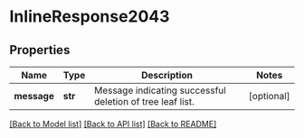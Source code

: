 # InlineResponse2043

## Properties
Name | Type | Description | Notes
------------ | ------------- | ------------- | -------------
**message** | **str** | Message indicating successful deletion of tree leaf list. | [optional] 

[[Back to Model list]](../README.md#documentation-for-models) [[Back to API list]](../README.md#documentation-for-api-endpoints) [[Back to README]](../README.md)

